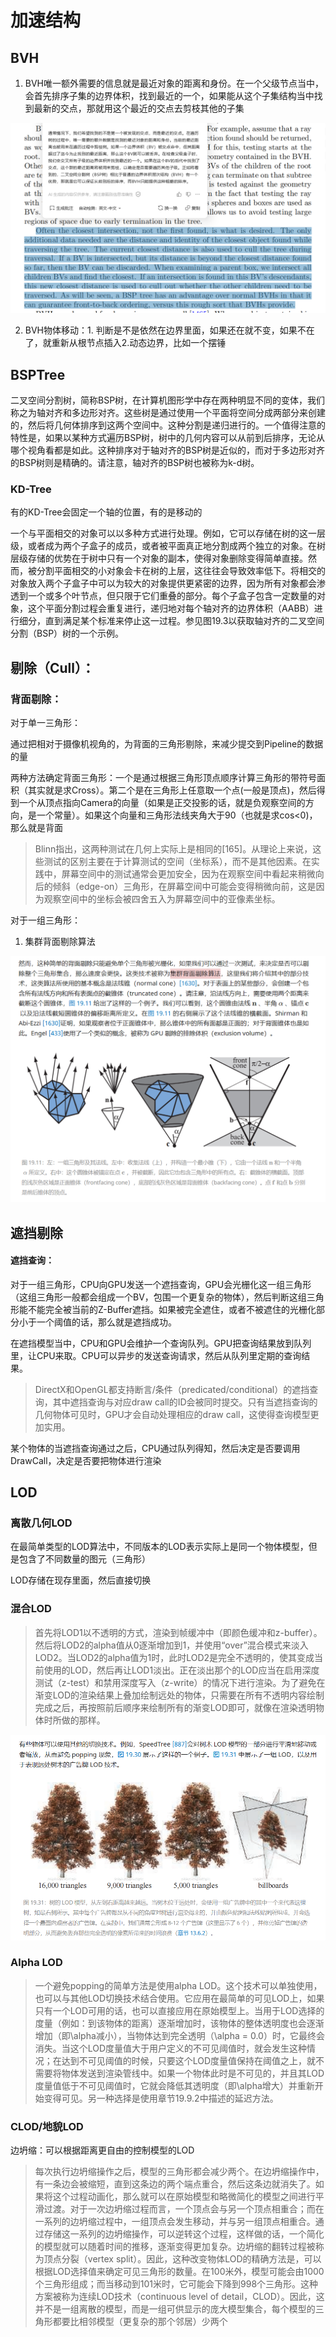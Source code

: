 # 加速结构

## BVH

1. BVH唯一额外需要的信息就是最近对象的距离和身份。在一个父级节点当中，会首先排序子集的边界体积，找到最近的一个，如果能从这个子集结构当中找到最新的交点，那就用这个最近的交点去剪枝其他的子集

![image-20241027120957268](./assets/image-20241027120957268.png)

2. BVH物体移动：1. 判断是不是依然在边界里面，如果还在就不变，如果不在了，就重新从根节点插入2.动态边界，比如一个摆锤

## BSPTree

二叉空间分割树，简称BSP树，在计算机图形学中存在两种明显不同的变体，我们称之为轴对齐和多边形对齐。这些树是通过使用一个平面将空间分成两部分来创建的，然后将几何体排序到这两个空间中。这种分割是递归进行的。一个值得注意的特性是，如果以某种方式遍历BSP树，树中的几何内容可以从前到后排序，无论从哪个视角看都是如此。这种排序对于轴对齐的BSP树是近似的，而对于多边形对齐的BSP树则是精确的。请注意，轴对齐的BSP树也被称为k-d树。

### KD-Tree

有的KD-Tree会固定一个轴的位置，有的是移动的

一个与平面相交的对象可以以多种方式进行处理。例如，它可以存储在树的这一层级，或者成为两个子盒子的成员，或者被平面真正地分割成两个独立的对象。在树层级存储的优势在于树中只有一个对象的副本，使得对象删除变得简单直接。然而，被分割平面相交的小对象会卡在树的上层，这往往会导致效率低下。将相交的对象放入两个子盒子中可以为较大的对象提供更紧密的边界，因为所有对象都会渗透到一个或多个叶节点，但只限于它们重叠的部分。每个子盒子包含一定数量的对象，这个平面分割过程会重复进行，递归地对每个轴对齐的边界体积（AABB）进行细分，直到满足某个标准来停止这一过程。参见图19.3以获取轴对齐的二叉空间分割（BSP）树的一个示例。

## 剔除（Cull）：

### 背面剔除：

对于单一三角形：

通过把相对于摄像机视角的，为背面的三角形剔除，来减少提交到Pipeline的数据的量

两种方法确定背面三角形：一个是通过根据三角形顶点顺序计算三角形的带符号面积（其实就是求Cross）。第二个是在三角形上任意取一个点(一般是顶点)，然后得到一个从顶点指向Camera的向量（如果是正交投影的话，就是负观察空间的方向，是一个常量）。如果这个向量和三角形法线夹角大于90（也就是求cos<0)，那么就是背面

> Blinn指出，这两种测试在几何上实际上是相同的[165]。从理论上来说，这些测试的区别主要在于计算测试的空间（坐标系），而不是其他因素。在实践中，屏幕空间中的测试通常会更加安全，因为在观察空间中看起来稍微向后的倾斜（edge-on）三角形，在屏幕空间中可能会变得稍微向前，这是因为观察空间中的坐标会被四舍五入为屏幕空间中的亚像素坐标。

对于一组三角形：

1. 集群背面剔除算法

![image-20241029161720973](./assets/image-20241029161720973.png)



## 遮挡剔除

#### 遮挡查询：

对于一组三角形，CPU向GPU发送一个遮挡查询，GPU会光栅化这一组三角形（这组三角形一般都会组成一个BV，包围一个更复杂的物体），然后判断这组三角形能不能完全被当前的Z-Buffer遮挡。如果被完全遮住，或者不被遮住的光栅化部分小于一个阈值的话，那么就是遮挡成功。

在遮挡模型当中，CPU和GPU会维护一个查询队列。GPU把查询结果放到队列里，让CPU来取。CPU可以异步的发送查询请求，然后从队列里定期的查询结果。

> DirectX和OpenGL都支持断言/条件（predicated/conditional）的遮挡查询，其中遮挡查询与对应draw call的ID会被同时提交。只有当遮挡查询的几何物体可见时，GPU才会自动处理相应的draw call，这使得查询模型更加实用。

某个物体的当遮挡查询通过之后，CPU通过队列得知，然后决定是否要调用DrawCall，决定是否要把物体进行渲染

## LOD

### 离散几何LOD

在最简单类型的LOD算法中，不同版本的LOD表示实际上是同一个物体模型，但是包含了不同数量的图元（三角形）

LOD存储在现存里面，然后直接切换

###  混合LOD

> 首先将LOD1以不透明的方式，渲染到帧缓冲中（即颜色缓冲和z-buffer）。然后将LOD2的alpha值从0逐渐增加到1，并使用“over”混合模式来淡入LOD2。当LOD2的alpha值为1时，此时LOD2是完全不透明的，使其变成当前使用的LOD，然后再让LOD1淡出。正在淡出那个的LOD应当在启用深度测试（z-test）和禁用深度写入（z-write）的情况下进行渲染。为了避免在渐变LOD的渲染结果上叠加绘制远处的物体，只需要在所有不透明内容绘制完成之后，再按照前后顺序来绘制所有的渐变LOD即可，就像在渲染透明物体时所做的那样。

![image-20241029212034981](./assets/image-20241029212034981.png)

### Alpha LOD

> 一个避免popping的简单方法是使用alpha LOD。这个技术可以单独使用，也可以与其他LOD切换技术结合使用。它应用在最简单的可见LOD上，如果只有一个LOD可用的话，也可以直接应用在原始模型上。当用于LOD选择的度量（例如：到该物体的距离）逐渐增加时，该物体的整体透明度也会逐渐增加（即\alpha减小），当物体达到完全透明（\alpha = 0.0）时，它最终会消失。当这个LOD度量值大于用户定义的不可见阈值时，就会发生这种情况；在达到不可见阈值的时候，只要这个LOD度量值保持在阈值之上，就不需要将物体发送到渲染管线中。如果一个物体此时是不可见的，并且其LOD度量值低于不可见阈值时，它就会降低其透明度（即\alpha增大）并重新开始变得可见。另一种选择是使用章节19.9.2中描述的延迟方法。

### CLOD/地貌LOD

边坍缩：可以根据距离更自由的控制模型的LOD

> 每次执行边坍缩操作之后，模型的三角形都会减少两个。在边坍缩操作中，有一条边会被缩短，直到这条边的两个端点重合，然后这条边就消失了。如果将这个过程动画化，那么就可以在原始模型和略微简化的模型之间进行平滑过渡。对于一次边坍缩过程而言，一个顶点会与另一个顶点相重合；而在一系列的边坍缩过程中，一组顶点会发生移动，并与另一组顶点相重合。通过存储这一系列的边坍缩操作，可以逆转这个过程，这样做的话，一个简化的模型就可以随着时间的推移，逐渐变得更加复杂。边坍缩的翻转过程被称为顶点分裂（vertex split）。因此，这种改变物体LOD的精确方法是，可以根据LOD选择值来确定可见三角形的数量。在100米外，模型可能会由1000个三角形组成；而当移动到101米时，它可能会下降到998个三角形。这种方案被称为连续LOD技术（continuous level of detail，CLOD）。因此，这并不是一组离散的模型，而是一组可供显示的庞大模型集合，每个模型的三角形都要比相邻模型（更复杂的那个邻居）少两个